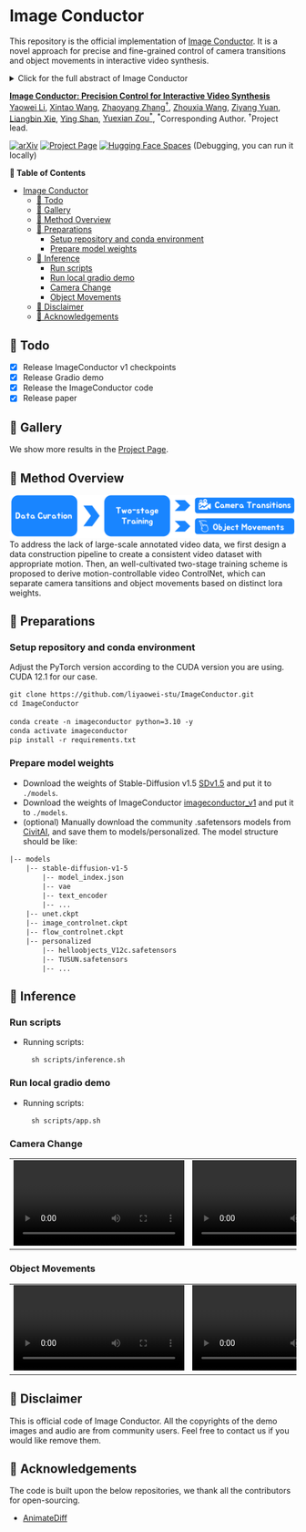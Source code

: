 # Image Conductor
This repository is the official implementation of [Image Conductor](https://arxiv.org/pdf/2406.15339). It is a novel approach for precise and fine-grained control of camera transitions and object movements in interactive video synthesis.
<details><summary>Click for the full abstract of Image Conductor</summary>

> Filmmaking and animation production often require sophisticated techniques for coordinating camera transitions and object movements, typically involving labor-intensive real-world capturing. Despite advancements in generative AI for video creation, achieving precise control over motion for interactive video asset generation remains challenging. To this end, we propose Image Conductor, a method for precise control of camera transitions and object movements to generate video assets from a single image. An well-cultivated training strategy is proposed to separate distinct camera and object motion by camera LoRA weights and object LoRA weights. To further address cinematographic variations from ill-posed trajectories, we introduce a camera-free guidance technique during inference, enhancing object movements while eliminating camera transitions. Additionally, we develop a trajectory-oriented video motion data curation pipeline for training. 
</details>

**[Image Conductor: Precision Control for Interactive Video Synthesis](https://arxiv.org/pdf/2406.15339)** 
</br>
[Yaowei Li](https://scholar.google.com/citations?user=XlhADHoAAAAJ&hl=zh-CN),
[Xintao Wang](https://scholar.google.com.hk/citations?user=FQgZpQoAAAAJ&hl=en),
[Zhaoyang Zhang<sup>†</sup>](https://scholar.google.com.hk/citations?hl=en&user=Pf6o7uAAAAAJ),
[Zhouxia Wang](https://scholar.google.com.hk/citations?hl=en&user=JWds_bQAAAAJ),
[Ziyang Yuan](https://scholar.google.com.hk/citations?hl=en&user=fWxWEzsAAAAJ),
[Liangbin Xie](https://scholar.google.com.hk/citations?user=auQhf5EAAAAJ&hl=en&oi=ao),
[Ying Shan](https://scholar.google.com.hk/citations?user=4oXBp9UAAAAJ&hl=en&oi=ao),
[Yuexian Zou<sup>*</sup>](https://scholar.google.com.hk/citations?user=sfyr7zMAAAAJ&hl=en&oi=ao),
<sup>*</sup>Corresponding Author. <sup>†</sup>Project lead.


[![arXiv](https://img.shields.io/badge/arXiv-2406.05338-b31b1b.svg)](https://arxiv.org/pdf/2406.15339)
[![Project Page](https://img.shields.io/badge/Project-Website-green)](https://liyaowei-stu.github.io/project/ImageConductor/)
[![Hugging Face Spaces](https://img.shields.io/badge/%F0%9F%A4%97%20Hugging%20Face-Spaces-yellow)](https://huggingface.co/spaces/TencentARC/ImageConductor) (Debugging, you can run it locally)

<!-- ![teaser](__assets__/teaser.gif) -->


**📖 Table of Contents**


- [Image Conductor](#image-conductor)
  - [📍 Todo](#-todo)
  - [🎨 Gallery](#-gallery)
  - [🧙 Method Overview](#-method-overview)
  - [🔧 Preparations](#-preparations)
    - [Setup repository and conda environment](#setup-repository-and-conda-environment)
    - [Prepare model weights](#prepare-model-weights)
  - [💫 Inference](#-inference)
    - [Run scripts](#run-scripts)
    - [Run local gradio demo](#run-local-gradio-demo)
    - [Camera Change](#camera-change)
    - [Object Movements](#object-movements)
  - [📣 Disclaimer](#-disclaimer)
  - [💞 Acknowledgements](#-acknowledgements)


## 📍 Todo
- [x] Release ImageConductor v1 checkpoints
- [x] Release Gradio demo
- [x] Release the ImageConductor code
- [x] Release paper

## 🎨 Gallery
We show more results in the [Project Page](https://liyaowei-stu.github.io/project/ImageConductor/).

## 🧙 Method Overview
<div align="center">
    <img src='./__assets__/method.png'/>
</div>
To address the lack of large-scale annotated video data, we first design a data construction pipeline to create a consistent video dataset with appropriate motion. Then, an well-cultivated two-stage training scheme is proposed to derive motion-controllable video ControlNet, which can separate camera tansitions and object movements based on distinct lora weights.


## 🔧 Preparations
### Setup repository and conda environment
Adjust the PyTorch version according to the CUDA version you are using. CUDA 12.1 for our case.
```
git clone https://github.com/liyaowei-stu/ImageConductor.git
cd ImageConductor

conda create -n imageconductor python=3.10 -y
conda activate imageconductor
pip install -r requirements.txt
```
### Prepare model weights
- Download the weights of Stable-Diffusion v1.5 [SDv1.5](https://huggingface.co/runwayml/stable-diffusion-v1-5) and put it to `./models`.
- Download the weights of ImageConductor [imageconductor_v1](https://huggingface.co/TencentARC/ImageConductor) and put it to `./models`.
- (optional) Manually download the community .safetensors models from [CivitAI](https://civitai.com), and save them to models/personalized.
The model structure should be like:
```
|-- models
    |-- stable-diffusion-v1-5
        |-- model_index.json
        |-- vae
        |-- text_encoder
        |-- ...
    |-- unet.ckpt
    |-- image_controlnet.ckpt
    |-- flow_controlnet.ckpt
    |-- personalized
        |-- helloobjects_V12c.safetensors
        |-- TUSUN.safetensors
        |-- ...
```



## 💫 Inference
### Run scripts
- Running scripts:

        sh scripts/inference.sh
### Run local gradio demo
- Running scripts:
  
        sh scripts/app.sh


### Camera Change
<table class="center">
<tr>
  <td><video src="./__assets__/lush.mp4" autoplay></td>
  <td><video src="./__assets__/tusun.mp4" autoplay></td>
  <td><video src="./__assets__/painting.mp4" autoplay></td>
</tr>
</table>

### Object Movements
<table class="center">
<tr>
  <td><video src="./__assets__/rose.mp4" autoplay></td>
  <td><video src="./__assets__/turtle.mp4" autoplay></td>
  <td><video src="./__assets__/jellyfish.mp4" autoplay></td>
</tr>
</table>

## 📣 Disclaimer
This is official code of Image Conductor.
All the copyrights of the demo images and audio are from community users. 
Feel free to contact us if you would like remove them.

## 💞 Acknowledgements
The code is built upon the below repositories, we thank all the contributors for open-sourcing.
* [AnimateDiff](https://github.com/guoyww/AnimateDiff)